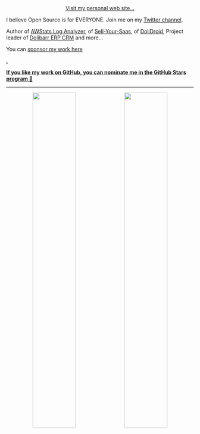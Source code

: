 <!--
**eldy/eldy** is a ✨ _special_ ✨ repository because its `README.md` (this file) appears on your GitHub profile.

Here are some ideas to get you started:

- 🔭 I’m currently working on ...
- 🌱 I’m currently learning ...
- 👯 I’m looking to collaborate on ...
- 🤔 I’m looking for help with ...
- 💬 Ask me about ...
- 📫 How to reach me: ...
- 😄 Pronouns: ...
- ⚡ Fun fact: ...
-->

<center>
<a href="https://www.destailleur.fr" target="_blank">
<!--<img src="https://github.com/EddieHubCommunity/Branding/raw/main/community/Eddie_banner_GIF.gif" />-->
Visit my personal web site...
</a>
</center>

<p>I believe Open Source is for EVERYONE. Join me on my <a href="https://twitter.com/eldy10">Twitter channel</a>.</p>

<p>Author of <a href="https://github.com/eldy/AWStats">AWStats Log Analyzer</a>, of <a href="https://github.com/eldy/awstats">Sell-Your-Saas</a>, of <a href="https://github.com/eldy/DoliDroid">DoliDroid</a>, Project leader of <a href="https://www.dolibarr.org">Dolibarr ERP CRM</a> and more...</p>

<p>You can <a href="https://github.com/sponsors/eldy">sponsor my work here</p>.
  
<p><b>If you like my work on GitHub, you can nominate me in the <a href="https://stars.github.com/profiles"> GitHub Stars program 🌟</a></b></p>


---

<p align="center">
  <img width="48%" src="https://github-readme-stats.vercel.app/api?username=eldy&show_icons=true&theme=tokyonight" />
  <img width="48%" src="https://github-readme-streak-stats.herokuapp.com/?user=eldy&theme=tokyonight" />
</p>
